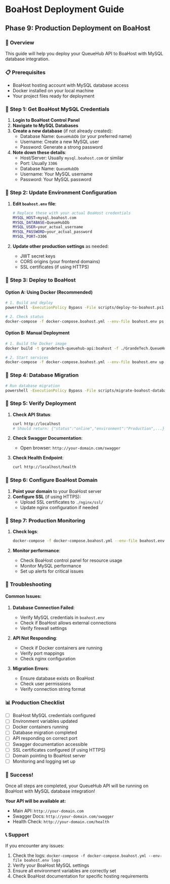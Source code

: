 # BoaHost Deployment Guide
## Phase 9: Production Deployment on BoaHost

### 🎯 **Overview**
This guide will help you deploy your QueueHub API to BoaHost with MySQL database integration.

### 📋 **Prerequisites**
- BoaHost hosting account with MySQL database access
- Docker installed on your local machine
- Your project files ready for deployment

### 🔧 **Step 1: Get BoaHost MySQL Credentials**

1. **Login to BoaHost Control Panel**
2. **Navigate to MySQL Databases**
3. **Create a new database** (if not already created):
   - Database Name: `QueueHubDb` (or your preferred name)
   - Username: Create a new MySQL user
   - Password: Generate a strong password
4. **Note down these details**:
   - Host/Server: Usually `mysql.boahost.com` or similar
   - Port: Usually `3306`
   - Database Name: `QueueHubDb`
   - Username: Your MySQL username
   - Password: Your MySQL password

### 🔧 **Step 2: Update Environment Configuration**

1. **Edit `boahost.env` file**:
   ```bash
   # Replace these with your actual BoaHost credentials
   MYSQL_HOST=mysql.boahost.com
   MYSQL_DATABASE=QueueHubDb
   MYSQL_USER=your_actual_username
   MYSQL_PASSWORD=your_actual_password
   MYSQL_PORT=3306
   ```

2. **Update other production settings** as needed:
   - JWT secret keys
   - CORS origins (your frontend domains)
   - SSL certificates (if using HTTPS)

### 🔧 **Step 3: Deploy to BoaHost**

#### Option A: Using Docker (Recommended)
```bash
# 1. Build and deploy
powershell -ExecutionPolicy Bypass -File scripts/deploy-to-boahost.ps1

# 2. Check status
docker-compose -f docker-compose.boahost.yml --env-file boahost.env ps
```

#### Option B: Manual Deployment
```bash
# 1. Build the Docker image
docker build -t grandetech-queuehub-api:boahost -f ./GrandeTech.QueueHub.API/Dockerfile ./GrandeTech.QueueHub.API

# 2. Start services
docker-compose -f docker-compose.boahost.yml --env-file boahost.env up -d
```

### 🔧 **Step 4: Database Migration**

```bash
# Run database migration
powershell -ExecutionPolicy Bypass -File scripts/migrate-boahost-database.ps1
```

### 🔧 **Step 5: Verify Deployment**

1. **Check API Status**:
   ```bash
   curl http://localhost
   # Should return: {"status":"online","environment":"Production",...}
   ```

2. **Check Swagger Documentation**:
   - Open browser: `http://your-domain.com/swagger`

3. **Check Health Endpoint**:
   ```bash
   curl http://localhost/health
   ```

### 🔧 **Step 6: Configure BoaHost Domain**

1. **Point your domain** to your BoaHost server
2. **Configure SSL** (if using HTTPS):
   - Upload SSL certificates to `./nginx/ssl/`
   - Update nginx configuration if needed

### 🔧 **Step 7: Production Monitoring**

1. **Check logs**:
   ```bash
   docker-compose -f docker-compose.boahost.yml --env-file boahost.env logs api
   ```

2. **Monitor performance**:
   - Check BoaHost control panel for resource usage
   - Monitor MySQL performance
   - Set up alerts for critical issues

### 🚨 **Troubleshooting**

#### Common Issues:

1. **Database Connection Failed**:
   - Verify MySQL credentials in `boahost.env`
   - Check if BoaHost allows external connections
   - Verify firewall settings

2. **API Not Responding**:
   - Check if Docker containers are running
   - Verify port mappings
   - Check nginx configuration

3. **Migration Errors**:
   - Ensure database exists on BoaHost
   - Check user permissions
   - Verify connection string format

### 📊 **Production Checklist**

- [ ] BoaHost MySQL credentials configured
- [ ] Environment variables updated
- [ ] Docker containers running
- [ ] Database migration completed
- [ ] API responding on correct port
- [ ] Swagger documentation accessible
- [ ] SSL certificates configured (if using HTTPS)
- [ ] Domain pointing to BoaHost server
- [ ] Monitoring and logging set up

### 🎉 **Success!**

Once all steps are completed, your QueueHub API will be running on BoaHost with MySQL database integration!

**Your API will be available at:**
- Main API: `http://your-domain.com`
- Swagger Docs: `http://your-domain.com/swagger`
- Health Check: `http://your-domain.com/health`

### 📞 **Support**

If you encounter any issues:
1. Check the logs: `docker-compose -f docker-compose.boahost.yml --env-file boahost.env logs`
2. Verify your BoaHost MySQL settings
3. Ensure all environment variables are correctly set
4. Check BoaHost documentation for specific hosting requirements
